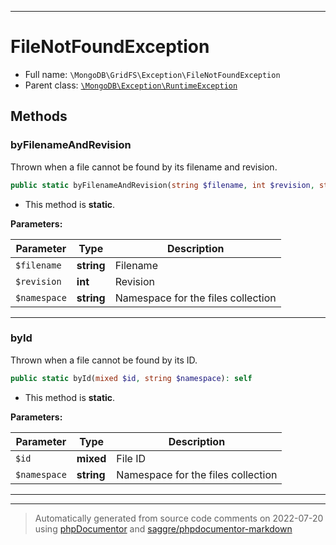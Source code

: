 ***

# FileNotFoundException





* Full name: `\MongoDB\GridFS\Exception\FileNotFoundException`
* Parent class: [`\MongoDB\Exception\RuntimeException`](../../Exception/RuntimeException.md)




## Methods


### byFilenameAndRevision

Thrown when a file cannot be found by its filename and revision.

```php
public static byFilenameAndRevision(string $filename, int $revision, string $namespace): self
```



* This method is **static**.




**Parameters:**

| Parameter | Type | Description |
|-----------|------|-------------|
| `$filename` | **string** | Filename |
| `$revision` | **int** | Revision |
| `$namespace` | **string** | Namespace for the files collection |




***

### byId

Thrown when a file cannot be found by its ID.

```php
public static byId(mixed $id, string $namespace): self
```



* This method is **static**.




**Parameters:**

| Parameter | Type | Description |
|-----------|------|-------------|
| `$id` | **mixed** | File ID |
| `$namespace` | **string** | Namespace for the files collection |




***


***
> Automatically generated from source code comments on 2022-07-20 using [phpDocumentor](http://www.phpdoc.org/) and [saggre/phpdocumentor-markdown](https://github.com/Saggre/phpDocumentor-markdown)
